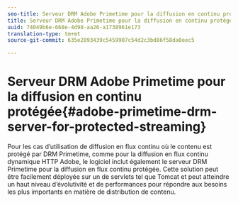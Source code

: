 ```yaml
---
seo-title: Serveur DRM Adobe Primetime pour la diffusion en continu protégée
title: Serveur DRM Adobe Primetime pour la diffusion en continu protégée
uuid: 74049b6e-668e-4d98-aa26-a1738961e173
translation-type: tm+mt
source-git-commit: 635e2893439c5459907c54d2c3bd86f58da0eec5

---
```



# Serveur DRM Adobe Primetime pour la diffusion en continu protégée{#adobe-primetime-drm-server-for-protected-streaming}

Pour les cas d’utilisation de diffusion en flux continu où le contenu est protégé par DRM Primetime, comme pour la diffusion en flux continu dynamique HTTP Adobe, le logiciel inclut également le serveur DRM Primetime pour la diffusion en flux continu protégée. Cette solution peut être facilement déployée sur un de servlets tel que Tomcat et peut atteindre un haut niveau d’évolutivité et de performances pour répondre aux besoins les plus importants en matière de distribution de contenu.